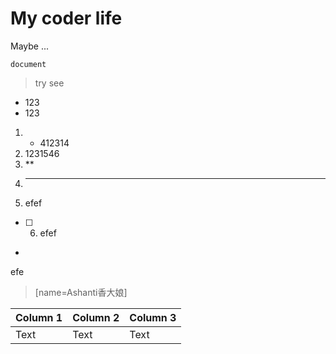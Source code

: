 # My coder life

Maybe ...

```
document

```


> try see 

* 123
* 123
1. * 412314
2. 1231546
3. **
4. ***
5. efef
- [ ] 6. efef


*
efe
> [name=Ashanti香大娘]
> 


| Column 1 | Column 2 | Column 3 |
| -------- | -------- | -------- |
| Text     | Text     | Text     |





